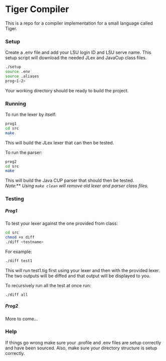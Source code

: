 # Tiger Compiler

This is a repo for a compiler implementation for a small language called Tiger.

### Setup

Create a .env file and add your LSU login ID and LSU serve name.
This setup script will download the needed JLex and JavaCup class files.
```bash
./setup
source .env
source .aliases
prog<1-2> 
```
Your working directory should be ready to build the project.

### Running

To run the lexer by itself:
```bash
prog1
cd src
make
```
This will build the JLex lexer that can then be tested.

To run the parser:
```bash
prog2
cd src
make
```
This will build the Java CUP parser that should then be tested.  
_Note:_** _Using `make clean` will remove old lexer and parser class files._

### Testing

##### Prog1
To test your lexer against the one provided from class:
```bash
cd src
chmod +x diff
./diff <testname>
```
For example:
```bash
./diff test1
```
This will run test1.tig first using your lexer and then with the provided lexer.
The two outputs will be diffed and that output will be displayed to you.  

To recursively run all the test at once run:
```bash
./diff all
```
##### Prog2

More to come...

### Help

If things go wrong make sure your .profile and .env files are setup correctly and have been sourced.
Also, make sure your directory structure is setup correctly.
